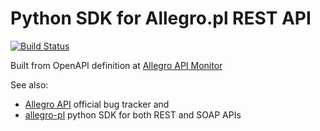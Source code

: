 Python SDK for Allegro.pl REST API
===
[![Build Status](https://travis-ci.com/mattesilver/allegro-pl-rest-api.svg)](https://travis-ci.com/mattesilver/allegro-pl-rest-api)

Built from OpenAPI definition at [Allegro API Monitor](/mattesilver/allegro-swagger)

See also:
- [Allegro API](/allegro/allegro-api) official bug tracker and
- [allegro-pl](/mattesilver/allegro-pl) python SDK for both REST and SOAP APIs
